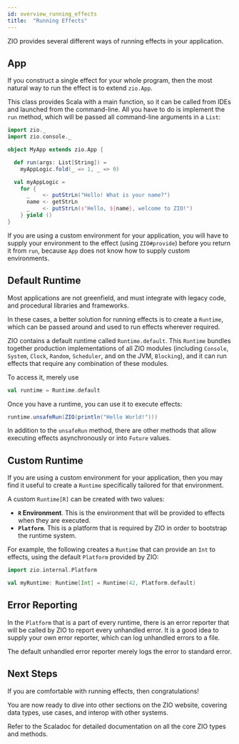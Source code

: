 ```yaml
---
id: overview_running_effects
title:  "Running Effects"
---
```


ZIO provides several different ways of running effects in your application.

## App

If you construct a single effect for your whole program, then the most natural way to run the effect is to extend `zio.App`. 

This class provides Scala with a main function, so it can be called from IDEs and launched from the command-line. All you have to do is implement the `run` method, which will be passed all command-line arguments in a `List`:

```scala mdoc:silent
import zio._
import zio.console._

object MyApp extends zio.App {

  def run(args: List[String]) =
    myAppLogic.fold(_ => 1, _ => 0)

  val myAppLogic =
    for {
      _    <- putStrLn("Hello! What is your name?")
      name <- getStrLn
      _    <- putStrLn(s"Hello, ${name}, welcome to ZIO!")
    } yield ()
}
```

If you are using a custom environment for your application, you will have to supply your environment to the effect (using `ZIO#provide`) before you return it from `run`, because `App` does not know how to supply custom environments.

## Default Runtime

Most applications are not greenfield, and must integrate with legacy code, and procedural libraries and frameworks.

In these cases, a better solution for running effects is to create a `Runtime`, which can be passed around and used to run effects wherever required.

ZIO contains a default runtime called `Runtime.default`. This `Runtime` bundles together production implementations of all ZIO modules (including `Console`, `System`, `Clock`, `Random`, `Scheduler`, and on the JVM, `Blocking`), and it can run effects that require any combination of these modules.

To access it, merely use

```scala mdoc:silent
val runtime = Runtime.default
```

Once you have a runtime, you can use it to execute effects:

```scala mdoc:silent
runtime.unsafeRun(ZIO(println("Hello World!")))
```

In addition to the `unsafeRun` method, there are other methods that allow executing effects asynchronously or into `Future` values.

## Custom Runtime

If you are using a custom environment for your application, then you may find it useful to create a `Runtime` specifically tailored for that environment.

A custom `Runtime[R]` can be created with two values:

 - **`R` Environment**. This is the environment that will be provided to effects when they are executed.
 - **`Platform`**. This is a platform that is required by ZIO in order to bootstrap the runtime system.

For example, the following creates a `Runtime` that can provide an `Int` to effects, using the default `Platform` provided by ZIO:

```scala mdoc:silent
import zio.internal.Platform

val myRuntime: Runtime[Int] = Runtime(42, Platform.default)
```

## Error Reporting

In the `Platform` that is a part of every runtime, there is an error reporter that will be called by ZIO to report every unhandled error. It is a good idea to supply your own error reporter, which can log unhandled errors to a file.

The default unhandled error reporter merely logs the error to standard error.

## Next Steps

If you are comfortable with running effects, then congratulations!

You are now ready to dive into other sections on the ZIO website, covering data types, use cases, and interop with other systems. 

Refer to the Scaladoc for detailed documentation on all the core ZIO types and methods.